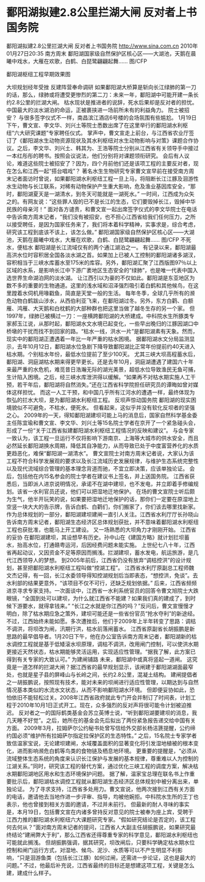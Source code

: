 # 鄱阳湖拟建2.8公里拦湖大闸 反对者上书国务院

鄱阳湖拟建2.8公里拦湖大闸 反对者上书国务院
http://www.sina.com.cn  2010年01月27日20:35  南方周末
鄱阳湖国家级自然保护区核心区——大湖池，天鹅在晨曦中戏水，大雁在欢歌，白鹤、白琵鹭翩翩起舞…… 图/CFP

鄱阳湖枢纽工程早期效果图

大坝规划经年受挫 反建阵营奉命调研
如果鄱阳湖大桥算是斩向长江绿肺的第一刀的话，那么，绿肺或将遭受更惨烈的第二刀：未来一年，鄱阳湖中可能开建一条长约2.8公里的拦湖大闸。
枯水现状是推进者的说辞，死水后果却是反对者的担忧。中国最大的淡水湖泊的命运，正被裹挟进一场前所未有的利益角力。
院士被招安？
与很多签字仪式不一样，南昌滨江酒店6号楼的会场氛围有些尴尬。
1月19日下午，曹文宣、李文华、刘兴土等院士悉数出席了在这里举行的鄱阳湖水利枢纽“六大研究课题”专家聘任仪式。
掌声中，曹文宣走上前台，与江西省农业厅签订了《鄱阳湖水生动物资源现状及其水利枢纽对水生动物影响与对策》课题合作协议。之后，李文华、刘兴土、韩其为、王浩等院士分别从江西省有关领导手中接过一本红彤彤的聘书。按照会议说法，他们分别将对课题领衔研究。
会后有人议论，难道这些院士被招安了？因为，四个月前他们还是该项工程的主要反对者，现在怎么和江西一起“搭台唱戏”？
著名水生生物研究专家曹文宣早前在接受南方周末记者面访时曾说，如果鄱阳湖水利枢纽工程一旦上马，将阻断长江江豚及洄游性水生动物与长江联系，对稀有动物保护产生重大影响，危及渔业基因库安全，“那时，鄱阳湖夏天是一湖清水，到冬天可能就是一湖死水。”
一时间，江西成为众矢之的。有网友说：“这些罪人毁的已不是长江的生态，它们要毁掉长江，毁掉中华民族的母亲河！”
面对各方谴责，和曹文宣一起出席签字仪式的李文华院士在电话中告诉南方周末记者，“我们没有被招安，也不担心江西省给我们任何压力，之所以接受聘任，是因为国家任务来了，我们将本着科学精神，实事求是，综合考虑，研究该工程到底该不该上，该怎么做。”
鄱阳湖国家级自然保护区核心区——大湖池，天鹅在晨曦中戏水，大雁在欢歌，白鹤、白琵鹭翩翩起舞…… 图/CFP
不死水，便枯水
鄱阳湖是长江流域仅有的两个通江湖泊之一。
有记录以来，鄱阳湖最高洪水位时容积居全国各淡水湖之首。如果加上已被人工控制的鄱阳湖诸多湖汊，容积相当于三峡水库蓄水至175米的库容。另外，鄱阳湖汇聚了江西版图97％以上区域的水系，是影响长江中下游广袤地区生态安全的“绿肺”，也是唯一代表中国入选世界生命湖泊网的淡水湖。
让江西引以为豪的不仅如此。鄱阳湖是东亚地区为数不多的重要的生物通道。这里的浅水域和沼泽强烈吸引着白鹤和其他候鸟，在这里蹚着水伺机用喙戳鱼，简直是天堂一般的生活。
每年冬季，全球几乎所有的濒危动物白鹤跋山涉水，从西伯利亚飞来，在鄱阳湖过冬。另外，东方白鹳、白额雁、鸿雁、大天鹅和白枕鹤的大部种群也把这里当做了越冬生存的另一个家。
但1997年，绿肺已被横过一刀：一座横跨鄱阳湖的大桥建成。中科院水生所豚类专家郝玉江说，从那时起，鄱阳湖水文水境已起变化，一些早出晚归的江豚因湖口中桥墩的干扰而找不到回家的路。“枯水一线，洪水一片”是鄱阳湖素有天象。然而，现实中的鄱阳湖正遭遇着一年比一年严重的枯水困境。
据鄱阳湖水文分局监测显示，去年10月12日，鄱阳湖水位急剧下降导致鄱阳湖比正常年份提前约40天进入枯水期。个别枯水年份，最低水位提前了至少100天。
尤其三峡大坝高程蓄水后，鄱阳湖、洞庭湖枯水期来得更早更长。还是去年10月，洞庭湖遭遇了建国六十年来最严重的水危机，难觅昔日浩瀚无际的湖光美景，超低水位导致渔民无鱼可捕，生计陷入困境。之后，经三峡水库泄洪得以缓解。“如果再不对枯水期实施人工干预，若干年后，鄱阳湖将自然消失。”还在江西省科学院担任研究员的谭晦如曾对媒体这样担忧。
而这一人工干预，和中国几乎所有江河水的遭遇一样，最终体现为恢弘的拦水大坝，是为鄱阳湖水利枢纽工程。
    反坝声惊动国务院
鄱阳湖的现实困境貌似不可避免，不枯水，便死水。
但看起来，这似乎并没有软化反坝者的坚强之心。
2009年的一天，得知鄱阳湖建坝可能上马的消息后，国家自然科学基金委主任陈宜瑜和曹文宣、李文华、刘兴土等15名院士学者在京开了一个紧急碰头会，形成了一份“关于江西省拟建鄱阳湖水利枢纽工程情况的反映和建议”。
与会专家一致认为，该工程一旦运行不仅将影响下游南京、上海等大城市的供水安全，而且必然延长鄱阳湖换水周期，降低其自净能力，从而导致已处于中度富营养化的水质更趋恶化，难保“鄱阳湖一湖清水”。
曹文宣院士对南方周末记者说，大家认为该工程不符合科学发展观的要求以及长江流域历史发展规律，与维护生态系统完整性以及现代流域综合管理的基本理念背道而驰，不宜立即决策，应该单独论证。
会后，包括他在内15名参会的院士学者在建议书上签名，并上送国务院。
江西省获悉后，当即派人进京说明情况，承诺不在湖中建坝，也不发电，并立即着手修编规划。该省一水利官员还说，他们可以把湿地迁地保护。
在场的曹文宣院士听后颇为生气，他半开玩笑的说，如果要把湿地迁地保护的话，那你们一定要在原湿地上空竖一块大大的告示牌，告诉白鹤、白鹳们，你们搬家了，你们该去哪里找新家。
作为总体规划的一部分，鄱阳湖建坝建闸一直引人关注。江西省水利厅厅长孙晓山告诉南方周末记者，鄱阳湖生态经济区总体规划获批，并不意味着鄱阳湖水利枢纽工程也获批准，也能马上开工建设。
又一场熟悉的大坝角力才刚刚开始。
江西省的妥协
在鄱阳湖建坝，其设想早有历史。孙中山在《建国方略》就计划拦坝蓄水，抬高水位，打通赣粤运河，后因经费问题未能实施。
上世纪七八十年，江西省再起动议，又因资金不足等原因而搁浅。拦湖建坝，蓄水发电，航运旅游，是几代江西领导人的梦想。
到2005年前后，江西省仍没有放弃“调枯控洪”的设计规划，甚至把鄱阳湖水利枢纽工程叫做“控湖工程”。
江西省水利厅原副总工程师魏文杰记得，有一回，长江水委领导得知控湖规划后当即表态，“想控洪，免谈”。去水利部的结果更意外，“该项目不仅不可行，还缺乏规划依据。”
后来，江西省频频进京寻求专家支持。一次面谈中，江西省一水利系统官员的回答令曹文旭院士大跌眼镜，“全国到处可以建坝，为什么就江西省不能建？如果我们真的建成了，到时候下游要水，就得拿钱来。”
“长江之水就是你江西的吗？”反问后，曹文宣慢慢才明白，除了枯水期应急之策外，建坝可能还是一些省份官员“抢水夺利”的新途经。
不过，江西始终未能如愿。多次遭挫后，他们于2009年上半年转变了思路：调枯不调洪，将坝改为闸，汛期行洪，枯水前落闸蓄水。
江西省原副省长胡振鹏是新思路的最早倡导者。1月20日下午，他在办公室告诉南方周末记者，鄱阳湖新的枯水调控工程就是基于低矮滚水坝原理，调枯不调洪，改用闸门控制，可以使洪水期更接近天然状态，枯水期能够灵活运用，实现适应性管理。“据我了解，此方案已得到有关专家的大致认可。”
为建闸铺路
未来，鄱阳湖中或真将竖起一道闸。
这究竟是一道怎样的拦湖大闸？据江西省的最早规划显示，该闸建于鄱阳湖湖面最窄处，也就是星子县的屏峰山与长岭之间，长约2.8公里，混凝土结构。
建闸提倡者之一胡振鹏说，按照现有技术，能对未来的坝闸进行适应性管理，以期达到与自然情况基本类似的水流水文状态，从而不影响鄱阳湖水环境。
但即便妥协如此，恐怕依旧不能轻松过关。2008年江西省政府就此专门开会并制订了时间表，计划工程于2010年10月1日正式开工。现在，众多强烈的反对声将很可能令计划被迫推迟。
反对者之一的国际鹤类基金会苏立英博士说，“听到鄱阳湖要建坝的消息，我几天睡不好觉”。之后，她所在的基金会先后拟出了两份紧急报告递交给中国有关方面。
2009年3月，拉姆萨尔公约秘书处曾写信给外交部长杨洁篪提醒，公约缔约国必须“维护所有拉姆萨尔指定拉保护区的生态特性。”
之后，15名院士专家学者致信温家宝说，无论建坝建闸，水域覆盖面积的显著变化将引发湿地植被的根本变化，进而影响濒危白鹤等鸟类的食物链及栖息地环境。
更重要的提醒是，“必须从流域整体生态系统的角度来认识长江保护与发展的基本规律，尊重难以人为控制的江湖关系。”同时，研究该工程的替代方案，通过优化三峡工程的调度方案，解决枯水期鄱阳湖地区用水和生态环境保护问题。
据了解，温家宝总理在联名书上作重要批示后，鄱阳湖枯水调控工程就从鄱阳湖生态经济区总体规划中被分离出来，单独论证。
为了寻求支持，江西省多处用力。曹文宣说，他两次接到江西有关方面的电话，邀请他去当地作进一步评审、指导，均被他婉拒。中科院水生所的王丁也表示，他也曾接到相关方面的邀请，不过并未前行。
但最新的耐人寻味的事实是，本月19日，包括曹文宣在内诸多曾持反对意见的院士被奉为座上宾，受聘于江西力推的鄱阳湖水利枢纽六大课题研究专家。“假如研究结论是否定的，该工程何去何从？”面对南方周末记者的提问，江西省人大副主任胡振鹏说，如果研究最终结论“建闸弊大于利”，那么江西省还得尊重专家的科学意见，鄱阳湖水利枢纽也可能就此搁浅。
但胡振鹏强调，据其研究，坝改闸后，只要科学确定枯水期水位控制和闸门运行方式，对湿地、候鸟、泥沙、水质等可以不产生明显不利影响，“只是洄游鱼类（包括长江江豚）如何过闸，还需进一步论证，这也是最大的问题。”
不过，他最后补充说，江西省最终的目标还是想建这项工程，关键是怎么建，建成什么样子。

